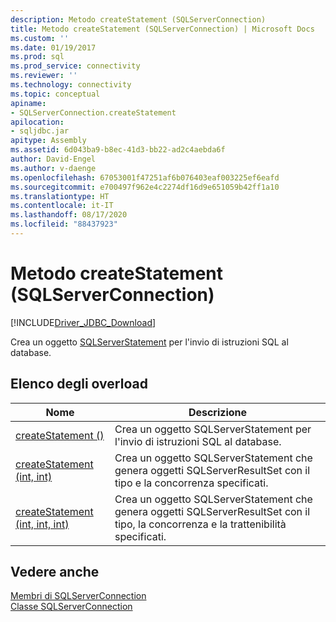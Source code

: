 ```yaml
---
description: Metodo createStatement (SQLServerConnection)
title: Metodo createStatement (SQLServerConnection) | Microsoft Docs
ms.custom: ''
ms.date: 01/19/2017
ms.prod: sql
ms.prod_service: connectivity
ms.reviewer: ''
ms.technology: connectivity
ms.topic: conceptual
apiname:
- SQLServerConnection.createStatement
apilocation:
- sqljdbc.jar
apitype: Assembly
ms.assetid: 6d043ba9-b8ec-41d3-bb22-ad2c4aebda6f
author: David-Engel
ms.author: v-daenge
ms.openlocfilehash: 67053001f47251af6b076403eaf003225ef6eafd
ms.sourcegitcommit: e700497f962e4c2274df16d9e651059b42ff1a10
ms.translationtype: HT
ms.contentlocale: it-IT
ms.lasthandoff: 08/17/2020
ms.locfileid: "88437923"
---
```

# <a name="createstatement-method-sqlserverconnection"></a>Metodo createStatement (SQLServerConnection)
[!INCLUDE[Driver_JDBC_Download](../../../includes/driver_jdbc_download.md)]

  Crea un oggetto [SQLServerStatement](../../../connect/jdbc/reference/sqlserverstatement-class.md) per l'invio di istruzioni SQL al database.  
  
## <a name="overload-list"></a>Elenco degli overload  
  
|Nome|Descrizione|  
|----------|-----------------|  
|[createStatement ()](../../../connect/jdbc/reference/createstatement-method.md)|Crea un oggetto SQLServerStatement per l'invio di istruzioni SQL al database.|  
|[createStatement (int, int)](../../../connect/jdbc/reference/createstatement-method-int-int.md)|Crea un oggetto SQLServerStatement che genera oggetti SQLServerResultSet con il tipo e la concorrenza specificati.|  
|[createStatement (int, int, int)](../../../connect/jdbc/reference/createstatement-method-int-int-int.md)|Crea un oggetto SQLServerStatement che genera oggetti SQLServerResultSet con il tipo, la concorrenza e la trattenibilità specificati.|  
  
## <a name="see-also"></a>Vedere anche  
 [Membri di SQLServerConnection](../../../connect/jdbc/reference/sqlserverconnection-members.md)   
 [Classe SQLServerConnection](../../../connect/jdbc/reference/sqlserverconnection-class.md)  
  
  
